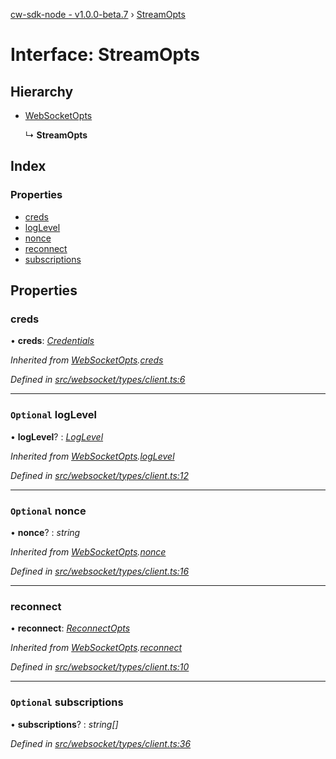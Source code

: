 [cw-sdk-node - v1.0.0-beta.7](../README.md) › [StreamOpts](streamopts.md)

# Interface: StreamOpts

## Hierarchy

* [WebSocketOpts](websocketopts.md)

  ↳ **StreamOpts**

## Index

### Properties

* [creds](streamopts.md#creds)
* [logLevel](streamopts.md#optional-loglevel)
* [nonce](streamopts.md#optional-nonce)
* [reconnect](streamopts.md#reconnect)
* [subscriptions](streamopts.md#optional-subscriptions)

## Properties

###  creds

• **creds**: *[Credentials](credentials.md)*

*Inherited from [WebSocketOpts](websocketopts.md).[creds](websocketopts.md#creds)*

*Defined in [src/websocket/types/client.ts:6](https://github.com/cryptowatch/cw-sdk-node/blob/57cae01/src/websocket/types/client.ts#L6)*

___

### `Optional` logLevel

• **logLevel**? : *[LogLevel](../README.md#loglevel)*

*Inherited from [WebSocketOpts](websocketopts.md).[logLevel](websocketopts.md#optional-loglevel)*

*Defined in [src/websocket/types/client.ts:12](https://github.com/cryptowatch/cw-sdk-node/blob/57cae01/src/websocket/types/client.ts#L12)*

___

### `Optional` nonce

• **nonce**? : *string*

*Inherited from [WebSocketOpts](websocketopts.md).[nonce](websocketopts.md#optional-nonce)*

*Defined in [src/websocket/types/client.ts:16](https://github.com/cryptowatch/cw-sdk-node/blob/57cae01/src/websocket/types/client.ts#L16)*

___

###  reconnect

• **reconnect**: *[ReconnectOpts](reconnectopts.md)*

*Inherited from [WebSocketOpts](websocketopts.md).[reconnect](websocketopts.md#reconnect)*

*Defined in [src/websocket/types/client.ts:10](https://github.com/cryptowatch/cw-sdk-node/blob/57cae01/src/websocket/types/client.ts#L10)*

___

### `Optional` subscriptions

• **subscriptions**? : *string[]*

*Defined in [src/websocket/types/client.ts:36](https://github.com/cryptowatch/cw-sdk-node/blob/57cae01/src/websocket/types/client.ts#L36)*
